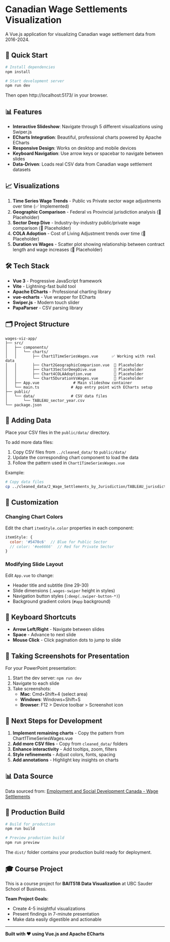 # Canadian Wage Settlements Visualization

A Vue.js application for visualizing Canadian wage settlement data from 2016-2024.

## 🚀 Quick Start

```bash
# Install dependencies
npm install

# Start development server
npm run dev
```

Then open http://localhost:5173/ in your browser.

## 📊 Features

- **Interactive Slideshow**: Navigate through 5 different visualizations using Swiper.js
- **ECharts Integration**: Beautiful, professional charts powered by Apache ECharts
- **Responsive Design**: Works on desktop and mobile devices
- **Keyboard Navigation**: Use arrow keys or spacebar to navigate between slides
- **Data-Driven**: Loads real CSV data from Canadian wage settlement datasets

## 📈 Visualizations

1. **Time Series Wage Trends** - Public vs Private sector wage adjustments over time (✅ Implemented)
2. **Geographic Comparison** - Federal vs Provincial jurisdiction analysis (🚧 Placeholder)
3. **Sector Deep Dive** - Industry-by-industry public/private wage comparison (🚧 Placeholder)
4. **COLA Adoption** - Cost of Living Adjustment trends over time (🚧 Placeholder)
5. **Duration vs Wages** - Scatter plot showing relationship between contract length and wage increases (🚧 Placeholder)

## 🛠️ Tech Stack

- **Vue 3** - Progressive JavaScript framework
- **Vite** - Lightning-fast build tool
- **Apache ECharts** - Professional charting library
- **vue-echarts** - Vue wrapper for ECharts
- **Swiper.js** - Modern touch slider
- **PapaParser** - CSV parsing library

## 🗂️ Project Structure

```
wages-viz-app/
├── src/
│   ├── components/
│   │   └── charts/
│   │       ├── Chart1TimeSeriesWages.vue      ✅ Working with real data
│   │       ├── Chart2GeographicComparison.vue  🚧 Placeholder
│   │       ├── Chart3SectorDeepDive.vue        🚧 Placeholder
│   │       ├── Chart4COLAAdoption.vue          🚧 Placeholder
│   │       └── Chart5DurationVsWages.vue       🚧 Placeholder
│   ├── App.vue               # Main slideshow container
│   └── main.ts              # App entry point with ECharts setup
├── public/
│   └── data/                # CSV data files
│       └── TABLEAU_sector_year.csv
└── package.json
```

## 📂 Adding Data

Place your CSV files in the `public/data/` directory.

To add more data files:

1. Copy CSV files from `../cleaned_data/` to `public/data/`
2. Update the corresponding chart component to load the data
3. Follow the pattern used in `Chart1TimeSeriesWages.vue`

Example:
```bash
# Copy data files
cp ../cleaned_data/2_Wage_Settlements_by_Jurisdiction/TABLEAU_jurisdiction_year.csv public/data/
```

## 🎨 Customization

### Changing Chart Colors

Edit the chart `itemStyle.color` properties in each component:

```javascript
itemStyle: {
  color: '#5470c6'  // Blue for Public Sector
  // color: '#ee6666'  // Red for Private Sector
}
```

### Modifying Slide Layout

Edit `App.vue` to change:
- Header title and subtitle (line 29-30)
- Slide dimensions (`.wages-swiper` height in styles)
- Navigation button styles (`:deep(.swiper-button-*)`)
- Background gradient colors (`#app` background)

## 📱 Keyboard Shortcuts

- **Arrow Left/Right** - Navigate between slides
- **Space** - Advance to next slide
- **Mouse Click** - Click pagination dots to jump to slide

## 📸 Taking Screenshots for Presentation

For your PowerPoint presentation:

1. Start the dev server: `npm run dev`
2. Navigate to each slide
3. Take screenshots:
   - **Mac**: Cmd+Shift+4 (select area)
   - **Windows**: Windows+Shift+S
   - **Browser**: F12 > Device toolbar > Screenshot icon

## 🔧 Next Steps for Development

1. **Implement remaining charts** - Copy the pattern from Chart1TimeSeriesWages.vue
2. **Add more CSV files** - Copy from `cleaned_data/` folders
3. **Enhance interactivity** - Add tooltips, zoom, filters
4. **Style refinements** - Adjust colors, fonts, spacing
5. **Add annotations** - Highlight key insights on charts

## 📊 Data Source

Data sourced from: [Employment and Social Development Canada - Wage Settlements](https://www.canada.ca/en/employment-social-development/services/collective-bargaining-data/wages.html)

## 🚀 Production Build

```bash
# Build for production
npm run build

# Preview production build
npm run preview
```

The `dist/` folder contains your production build ready for deployment.

## 🎓 Course Project

This is a course project for **BAIT518 Data Visualization** at UBC Sauder School of Business.

**Team Project Goals:**
- Create 4-5 insightful visualizations
- Present findings in 7-minute presentation
- Make data easily digestible and actionable

---

**Built with ❤️ using Vue.js and Apache ECharts**
